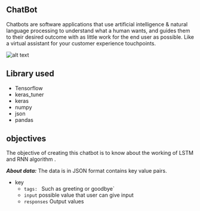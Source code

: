 ## ChatBot

Chatbots are software applications that use artificial intelligence & natural language processing to understand what a human wants, and guides them to their desired outcome with as little work for the end user as possible. Like a virtual assistant for your customer experience touchpoints.

![alt text](https://www.drift.com/wp-content/uploads/2020/07/1909-HowAIChatbotWorks-1536x625.png)

## Library used
- Tensorflow 
- keras_tuner 
- keras
- numpy
- json
- pandas

## objectives 
The objective of creating this chatbot is to know about the working of LSTM and RNN algorithm .

***About data:***
The data is in JSON format contains key value pairs.
- key
     - ```tags: ```    Such as greeting or goodbye`
     - ```input```   possible value that user can give  input
     - ```responses``` Output values


